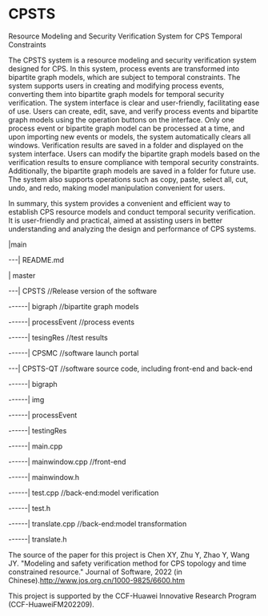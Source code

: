 # CPSTS
Resource Modeling and Security Verification System for CPS Temporal Constraints

The CPSTS system is a resource modeling and security verification system designed for CPS. In this system, process events are transformed into bipartite graph models, which are subject to temporal constraints. The system supports users in creating and modifying process events, converting them into bipartite graph models for temporal security verification. The system interface is clear and user-friendly, facilitating ease of use. Users can create, edit, save, and verify process events and bipartite graph models using the operation buttons on the interface. Only one process event or bipartite graph model can be processed at a time, and upon importing new events or models, the system automatically clears all windows. Verification results are saved in a folder and displayed on the system interface. Users can modify the bipartite graph models based on the verification results to ensure compliance with temporal security constraints. Additionally, the bipartite graph models are saved in a folder for future use. The system also supports operations such as copy, paste, select all, cut, undo, and redo, making model manipulation convenient for users.

In summary, this system provides a convenient and efficient way to establish CPS resource models and conduct temporal security verification. It is user-friendly and practical, aimed at assisting users in better understanding and analyzing the design and performance of CPS systems. 

|main

---| README.md

| master

---| CPSTS  //Release version of the software

------| bigraph //bipartite graph models

------| processEvent  //process events

------| tesingRes  //test results

------| CPSMC  //software launch portal

---| CPSTS-QT  //software source code, including front-end and back-end

------| bigraph

------| img

------| processEvent

------| testingRes

------| main.cpp

------| mainwindow.cpp //front-end

------| mainwindow.h

------| test.cpp  //back-end:model verification

------| test.h

------| translate.cpp  //back-end:model transformation

------| translate.h

The source of the paper for this project is Chen XY, Zhu Y, Zhao Y, Wang JY. "Modeling and safety verification method for CPS topology and time constrained resource." Journal of Software, 2022 (in Chinese).http://www.jos.org.cn/1000-9825/6600.htm

This project is supported by the CCF-Huawei Innovative Research Program (CCF-HuaweiFM202209).

